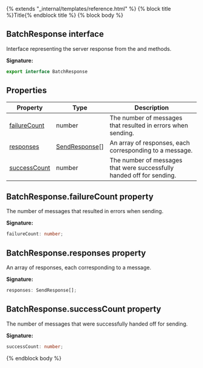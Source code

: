 {% extends "_internal/templates/reference.html" %}
{% block title %}Title{% endblock title %}
{% block body %}

## BatchResponse interface

Interface representing the server response from the  and  methods.

<b>Signature:</b>

```typescript
export interface BatchResponse 
```

## Properties

|  Property | Type | Description |
|  --- | --- | --- |
|  [failureCount](./firebase-admin_.batchresponse.md#batchresponsefailurecount_property) | number | The number of messages that resulted in errors when sending. |
|  [responses](./firebase-admin_.batchresponse.md#batchresponseresponses_property) | [SendResponse](./firebase-admin_.sendresponse.md#sendresponse_interface)<!-- -->\[\] | An array of responses, each corresponding to a message. |
|  [successCount](./firebase-admin_.batchresponse.md#batchresponsesuccesscount_property) | number | The number of messages that were successfully handed off for sending. |

## BatchResponse.failureCount property

The number of messages that resulted in errors when sending.

<b>Signature:</b>

```typescript
failureCount: number;
```

## BatchResponse.responses property

An array of responses, each corresponding to a message.

<b>Signature:</b>

```typescript
responses: SendResponse[];
```

## BatchResponse.successCount property

The number of messages that were successfully handed off for sending.

<b>Signature:</b>

```typescript
successCount: number;
```
{% endblock body %}
